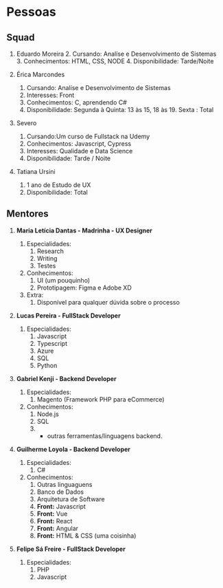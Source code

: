 # Pessoas

## Squad
1. Eduardo Moreira
	2. Cursando: Analíse e Desenvolvimento de Sistemas
	3. Conhecimentos: HTML, CSS, NODE
	4. Disponibilidade: Tarde/Noite

2. Érica Marcondes
	1. Cursando: Analíse e Desenvolvimento de Sistemas
	2. Interesses: Front
	3. Conhecimentos: C, aprendendo C#
	4. Disponibilidade: 
        Segunda à Quinta: 13 às 15, 18 às 19. 
        Sexta : Total

3. Severo
	1. Cursando:Um curso de Fullstack na Udemy
	2. Conhecimentos: Javascript, Cypress
	3. Interesses: Qualidade e Data Science
	4. Disponibilidade: Tarde / Noite

4. Tatiana Ursini
	1. 1 ano de Estudo de UX
	2. Disponibilidade: Total

## Mentores

1. **Maria Letícia Dantas - Madrinha - UX Designer**
	1. Especialidades:
		1. Research
		2. Writing
		3. Testes
	2. Conhecimentos:
		1. UI (um pouquinho)
		2. Prototipagem: Figma e Adobe XD
	3. Extra:
		1. Disponível para qualquer dúvida sobre o processo
		   
2. **Lucas Pereira - FullStack Developer**
	1. Especialidades:
		1. Javascript
		2. Typescript
		3. Azure
		4. SQL
		5. Python
		   
3. **Gabriel Kenji - Backend Developer**
	1. Especialidades:
		1. Magento (Framework PHP para eCommerce)
	2. Conhecimentos:
		1. Node.js
		2. SQL
		3. + outras ferramentas/linguagens backend.
		   
4. **Guilherme Loyola - Backend Developer**
	1. Especialidades:
		1. C#
	2. Conhecimentos:
		1. Outras linguaguens
		2. Banco de Dados
		3. Arquitetura de Software
		4. **Front:** Javascript
		5. **Front:** Vue
		6. **Front:** React
		7. **Front:** Angular
		8. **Front:** HTML & CSS (uma coisinha)
		   
5. **Felipe Sá Freire - FullStack Developer**
	1. Especialidades:
		1. PHP
		2. Javascript

